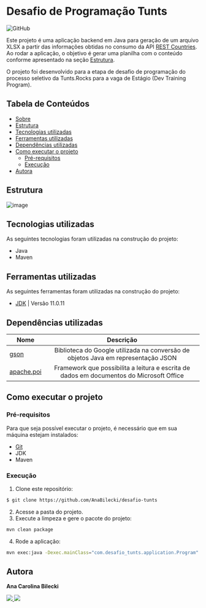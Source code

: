 # Desafio de Programação Tunts

![GitHub](https://img.shields.io/github/license/AnaBilecki/desafio-tunts?style=for-the-badge)

Este projeto é uma aplicação backend em Java para geração de um arquivo XLSX a partir das informações obtidas no consumo da API [REST Countries](https://restcountries.com/#api-endpoints-v3-all).
Ao rodar a aplicação, o objetivo é gerar uma planilha com o conteúdo conforme apresentado na seção [Estrutura](#estrutura).

O projeto foi desenvolvido para a etapa de desafio de programação do processo seletivo da Tunts.Rocks para a vaga de Estágio (Dev Training Program).

## Tabela de Conteúdos

   * [Sobre](#desafio-de-programação-tunts)
   * [Estrutura](#estrutura)
   * [Tecnologias utilizadas](#tecnologias-utilizadas)
   * [Ferramentas utilizadas](#ferramentas-utilizadas)
   * [Dependências utilizadas](#dependências-utilizadas)
   * [Como executar o projeto](#como-executar-o-projeto)
     * [Pré-requisitos](#pré-requisitos)
     * [Execução](#execução)
   * [Autora](#autora)

## Estrutura
![image](https://user-images.githubusercontent.com/84636509/186991466-41f515dc-19a1-42f8-a1db-d1e981b71def.png)

## Tecnologias utilizadas

As seguintes tecnologias foram utilizadas na construção do projeto:

   * Java
   * Maven

## Ferramentas utilizadas

As seguintes ferramentas foram utilizadas na construção do projeto:

   * [JDK](https://www.oracle.com/java/technologies/downloads/) | Versão 11.0.11

## Dependências utilizadas

| Nome                                                                               |                                          Descrição                                          |
| -------------------------------------------------------------------------------------------- | :-----------------------------------------------------------------------------------------: |
| [gson](https://mvnrepository.com/artifact/com.google.code.gson/gson)                                               |           Biblioteca do Google utilizada na conversão de objetos Java em representação JSON                        |
| [apache.poi](https://mvnrepository.com/artifact/org.apache.poi/poi)                                               |        Framework que possibilita a leitura e escrita de dados em documentos do Microsoft Office                          |

## Como executar o projeto

### Pré-requisitos

Para que seja possível executar o projeto, é necessário que em sua máquina estejam instalados:

   * [Git](https://git-scm.com/)
   * JDK
   * Maven

### Execução

1. Clone este repositório:
```bash
$ git clone https://github.com/AnaBilecki/desafio-tunts
```
2. Acesse a pasta do projeto.
3. Execute a limpeza e gere o pacote do projeto:
```bash
mvn clean package
```
4. Rode a aplicação:
```bash
mvn exec:java -Dexec.mainClass="com.desafio_tunts.application.Program"
```
## Autora

**Ana Carolina Bilecki** 

<a href="https://github.com/AnaBilecki">
  <img src="https://img.shields.io/badge/GitHub-100000?style=for-the-badge&logo=github&logoColor=white" />
</a>

<a href="https://linkedin.com/in/ana-carolina-bilecki">
  <img src="https://img.shields.io/badge/LinkedIn-0077B5?style=for-the-badge&logo=linkedin&logoColor=white" />
</a>
